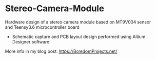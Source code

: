 # Stereo-Camera-Module
Hardware design of a stereo camera module based on MT9V034 sensor and Teensy3.6 microcontroller board


* Schematic capture and PCB layout design performed using Altium Designer software

More info in my blog post: https://BoredomProjects.net/
